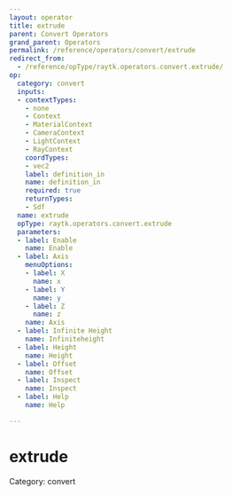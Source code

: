 ```yaml
---
layout: operator
title: extrude
parent: Convert Operators
grand_parent: Operators
permalink: /reference/operators/convert/extrude
redirect_from:
  - /reference/opType/raytk.operators.convert.extrude/
op:
  category: convert
  inputs:
  - contextTypes:
    - none
    - Context
    - MaterialContext
    - CameraContext
    - LightContext
    - RayContext
    coordTypes:
    - vec2
    label: definition_in
    name: definition_in
    required: true
    returnTypes:
    - Sdf
  name: extrude
  opType: raytk.operators.convert.extrude
  parameters:
  - label: Enable
    name: Enable
  - label: Axis
    menuOptions:
    - label: X
      name: x
    - label: Y
      name: y
    - label: Z
      name: z
    name: Axis
  - label: Infinite Height
    name: Infiniteheight
  - label: Height
    name: Height
  - label: Offset
    name: Offset
  - label: Inspect
    name: Inspect
  - label: Help
    name: Help

---
```


# extrude

Category: convert

